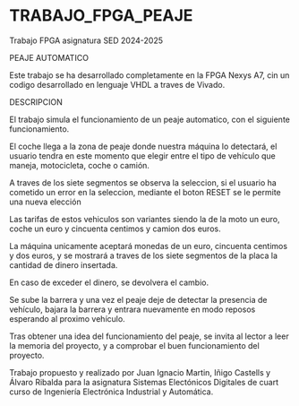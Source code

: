 # TRABAJO_FPGA_PEAJE
Trabajo FPGA asignatura SED 2024-2025

PEAJE AUTOMATICO

Este trabajo se ha desarrollado completamente en la FPGA Nexys A7, cin un codigo desarrollado en lenguaje VHDL a traves de Vivado.

DESCRIPCION

El trabajo simula el funcionamiento de un peaje automatico, con el siguiente funcionamiento.

  El coche llega a la zona de peaje donde nuestra máquina lo detectará, el usuario tendra en este momento que elegir entre el tipo de vehículo que maneja, motocicleta, coche o camión.
  
  A traves de los siete segmentos se observa la seleccion, si el usuario ha cometido un error en la seleccion, mediante el boton RESET se le permite una nueva elección
  
  Las tarifas de estos vehiculos son variantes siendo la de la moto un euro, coche un euro y cincuenta centimos y camion dos euros.
  
  La máquina unicamente aceptará monedas de un euro, cincuenta centimos y dos euros, y se mostrará a traves de los siete segmentos de la placa la cantidad de dinero insertada.
  
  En caso de exceder el dinero, se devolvera el cambio. 
  
  Se sube la barrera y una vez el peaje deje de detectar la presencia de vehículo, bajara la barrera y entrara nuevamente en modo reposos esperando al proximo vehículo.

Tras obtener una idea del funcionamiento del peaje, se invita al lector a leer la memoria del proyecto, y a comprobar el buen funcionamiento del proyecto.



Trabajo propuesto y realizado por Juan Ignacio Martin, Iñigo Castells y Álvaro Ribalda para la asignatura Sistemas Electónicos Digitales de cuart curso de Ingeniería Electrónica Industrial y Automática.

